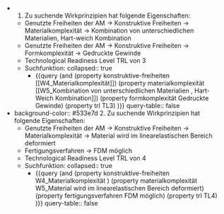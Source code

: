 -
  1. Zu suchende Wirkprinzipien hat folgende Eigenschaften:
	- Genutzte Freiheiten der AM -> Konstruktive Freiheiten -> Materialkomplexität -> Kombination von unterschiedlichen Materialien, Hart-weich Kombination
	- Genutzte Freiheiten der AM -> Konstruktive Freiheiten -> Formkomplexität -> Gedruckte Gewinde
	- Technological Readiness Level TRL von 3
	- Suchfunktion:
	  collapsed:: true
		- {{query (and (property konstruktive-freiheiten [[W4_Materialkomplexität]]) (property materialkomplexität [[W5_Kombination von unterschiedlichen Materialien , Hart-Weich Kombination]]) (property formkomplexität Gedruckte Gewinde) (property trl TL3) )}}
		  query-table:: false
-
  background-color:: #533e7d
  2. Zu suchende Wirkprinzipien hat folgende Eigenschaften:
	- Genutzte Freiheiten der AM -> Konstruktive Freiheiten -> Materialkomplexität -> Material wird im linearelastischen Bereich deformiert
	- Fertigungsverfahren -> FDM möglich
	- Technological Readiness Level TRL von 4
	- Suchfunktion:
	  collapsed:: true
		- {{query (and (property konstruktive-freiheiten W4_Materialkomplexität ) (property materialkomplexität W5_Material wird im linearelastischen Bereich deformiert) (property fertigungsverfahren FDM möglich) (property trl TL4) )}}
		  query-table:: false
